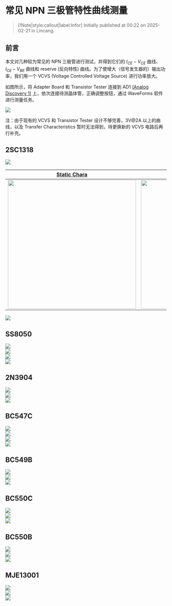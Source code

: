 # 常见 NPN 三极管特性曲线测量

> [!Note|style:callout|label:Infor]
Initially published at 00:22 on 2025-02-21 in Lincang.

## 前言

本文对几种较为常见的 NPN 三极管进行测试，并得到它们的 $I_{CE}-V_{CE}$ 曲线、 $I_{CE}-V_{BE}$ 曲线和 reserve (反向特性) 曲线。为了使增大（信号发生器的）输出功率，我们用一个 VCVS (Voltage Controlled Voltage Source) 进行功率放大。

如图所示，将 Adapter Board 和 Transistor Tester 连接到 AD1 [(Analog Discovery 1)](https://digilent.com/reference/test-and-measurement/analog-discovery/start) 上，依次连接待测晶体管，正确调整按钮，通过 WaveForms 软件进行测量任务。

<div class="center"><img src="https://imagebank-0.oss-cn-beijing.aliyuncs.com/VS-PicGo/2025-02-21-15-35-12_常见 NPN 三极管特性曲线测量.png"/></div>

注：由于现有的 VCVS 和 Transistor Tester 设计不够完善，3V@2A 以上的曲线，以及 Transfer Characteristics 暂时无法得到，待更换新的 VCVS 电路后再行补充。

## 2SC1318 

<div class="center"><img src="https://imagebank-0.oss-cn-beijing.aliyuncs.com/VS-PicGo/2025-02-21-15-29-16_常见 NPN 三极管特性曲线测量.png"/></div>

<div class='center'>

| [Static Chara](https://item.szlcsc.com/datasheet/2SC1318/20529143.html) | Experiment Result |  Experiment Result (detail) |
|:-:|:-:|:-:|
 | <div class="center"><img width = 400px src="https://imagebank-0.oss-cn-beijing.aliyuncs.com/VS-PicGo/2025-02-21-01-26-27_常见 NPN 三极管特性曲线测量.png"/></div> | <div class="center"><img width = 400px src="https://imagebank-0.oss-cn-beijing.aliyuncs.com/VS-PicGo/2025-02-21-01-26-05_常见 NPN 三极管特性曲线测量.png"/></div> | <div class="center"><img width = 400px src="https://imagebank-0.oss-cn-beijing.aliyuncs.com/VS-PicGo/2025-02-21-01-23-39_常见 NPN 三极管特性曲线测量.png"/></div> |
</div>

<div class="center"><img src="https://imagebank-0.oss-cn-beijing.aliyuncs.com/VS-PicGo/2025-02-21-01-37-44_常见 NPN 三极管特性曲线测量.png"/></div>


## SS8050

<div class="center"><img src="https://imagebank-0.oss-cn-beijing.aliyuncs.com/VS-PicGo/2025-02-21-15-29-42_常见 NPN 三极管特性曲线测量.png"/></div>
<div class="center"><img src="https://imagebank-0.oss-cn-beijing.aliyuncs.com/VS-PicGo/2025-02-21-01-46-12_常见 NPN 三极管特性曲线测量.png"/></div>
<div class="center"><img src="https://imagebank-0.oss-cn-beijing.aliyuncs.com/VS-PicGo/2025-02-21-01-46-48_常见 NPN 三极管特性曲线测量.png"/></div>
<div class="center"><img src="https://imagebank-0.oss-cn-beijing.aliyuncs.com/VS-PicGo/2025-02-21-01-47-19_常见 NPN 三极管特性曲线测量.png"/></div>

## 2N3904
<div class="center"><img src="https://imagebank-0.oss-cn-beijing.aliyuncs.com/VS-PicGo/2025-02-21-15-29-53_常见 NPN 三极管特性曲线测量.png"/></div>
<div class="center"><img src="https://imagebank-0.oss-cn-beijing.aliyuncs.com/VS-PicGo/2025-02-21-01-53-57_常见 NPN 三极管特性曲线测量.png"/></div>
<div class="center"><img src="https://imagebank-0.oss-cn-beijing.aliyuncs.com/VS-PicGo/2025-02-21-01-54-25_常见 NPN 三极管特性曲线测量.png"/></div>


## BC547C
<div class="center"><img src="https://imagebank-0.oss-cn-beijing.aliyuncs.com/VS-PicGo/2025-02-21-15-29-31_常见 NPN 三极管特性曲线测量.png"/></div>
<div class="center"><img src="https://imagebank-0.oss-cn-beijing.aliyuncs.com/VS-PicGo/2025-02-21-01-41-01_常见 NPN 三极管特性曲线测量.png"/></div>
<div class="center"><img src="https://imagebank-0.oss-cn-beijing.aliyuncs.com/VS-PicGo/2025-02-21-01-41-47_常见 NPN 三极管特性曲线测量.png"/></div>
<div class="center"><img src="https://imagebank-0.oss-cn-beijing.aliyuncs.com/VS-PicGo/2025-02-21-01-43-47_常见 NPN 三极管特性曲线测量.png"/></div>

## BC549B
<div class="center"><img src="https://imagebank-0.oss-cn-beijing.aliyuncs.com/VS-PicGo/2025-02-21-15-30-02_常见 NPN 三极管特性曲线测量.png"/></div>
<div class="center"><img src="https://imagebank-0.oss-cn-beijing.aliyuncs.com/VS-PicGo/2025-02-21-01-59-36_常见 NPN 三极管特性曲线测量.png"/></div>
<div class="center"><img src="https://imagebank-0.oss-cn-beijing.aliyuncs.com/VS-PicGo/2025-02-21-02-00-42_常见 NPN 三极管特性曲线测量.png"/></div>

## BC550C
<div class="center"><img src="https://imagebank-0.oss-cn-beijing.aliyuncs.com/VS-PicGo/2025-02-21-15-30-14_常见 NPN 三极管特性曲线测量.png"/></div>
<div class="center"><img src="https://imagebank-0.oss-cn-beijing.aliyuncs.com/VS-PicGo/2025-02-21-02-03-26_常见 NPN 三极管特性曲线测量.png"/></div>
<div class="center"><img src="https://imagebank-0.oss-cn-beijing.aliyuncs.com/VS-PicGo/2025-02-21-02-02-51_常见 NPN 三极管特性曲线测量.png"/></div>

## BC550B
<div class="center"><img src="https://imagebank-0.oss-cn-beijing.aliyuncs.com/VS-PicGo/2025-02-21-15-30-23_常见 NPN 三极管特性曲线测量.png"/></div>
<div class="center"><img src="https://imagebank-0.oss-cn-beijing.aliyuncs.com/VS-PicGo/2025-02-21-02-05-40_常见 NPN 三极管特性曲线测量.png"/></div>
<div class="center"><img src="https://imagebank-0.oss-cn-beijing.aliyuncs.com/VS-PicGo/2025-02-21-02-06-10_常见 NPN 三极管特性曲线测量.png"/></div>

## MJE13001
<div class="center"><img src="https://imagebank-0.oss-cn-beijing.aliyuncs.com/VS-PicGo/2025-02-21-15-30-33_常见 NPN 三极管特性曲线测量.png"/></div>
<div class="center"><img src="https://imagebank-0.oss-cn-beijing.aliyuncs.com/VS-PicGo/2025-02-21-15-14-10_常见 NPN 三极管特性曲线测量.png"/></div>
<div class="center"><img src="https://imagebank-0.oss-cn-beijing.aliyuncs.com/VS-PicGo/2025-02-21-15-14-48_常见 NPN 三极管特性曲线测量.png"/></div>























<!-- 
<div class='center'>

| [Static Chara]() | Experiment Result |  Experiment Result (detail) |
|:-:|:-:|:-:|
 | <div class="center"><img width = 400px src=""/></div> | <div class="center"><img width = 400px src=""/></div> | <div class="center"><img width = 400px src=""/></div> |
</div>






## 

<div class='center'>

| [Data Sheet]() | Experiment Result | 
|:-:|:-:|
 | <div class="center"><img width = 400px src=""/></div> | <div class="center"><img width = 400px src=""/></div> |
</div> -->